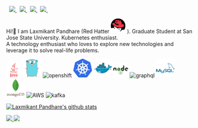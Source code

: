 <p align="left"> 
<!--  <img src=https://komarev.com/ghpvc/?username=laxmikantbpandhare alt=laxmikantbpandhare/>  -->
 &nbsp; 
 
  
  <a href="https://www.linkedin.com/in/laxmikantpandhare">
    <img src="https://img.shields.io/badge/Laxmikant-Pandhare-blue?style=flat&logo=linkedin">
  </a> &nbsp; 
  
   <a href="https://www.youtube.com/channel/UCxGW3wUKTg6OqSeThSGx8dQ?view_as=subscriber">
    <img src="https://img.shields.io/badge/-Laxmikant%20Pandhare-red?style=flat&logo=youtube">
  </a> &nbsp; 
  
 <a href="https://medium.com/@laxmikantpandhare">
    <img src="https://img.shields.io/badge/-%40laxmikantpandhare-black?style=flat&logo=medium">
  </a>&nbsp; 
  
   <a href="https://twitter.com/laxmikantpandha">
    <img src="https://img.shields.io/twitter/url?label=Laxmikant%20Pandhare&style=social&url=https%3A%2F%2Ftwitter.com%2Flaxmikantpandha">
  </a>&nbsp; 

  
</p>

Hi!👋 I am Laxmikant Pandhare (Red Hatter  <img src=https://github.com/devicons/devicon/blob/master/icons/redhat/redhat-original.svg alt=redhatter width="40" height="40"/> ). Graduate Student at San Jose State University. Kubernetes enthusiast.<br>
A technology enthusiast who loves to explore new technologies and leverage it to solve real-life problems.<br />
<p align="left">
 <img src=https://github.com/devicons/devicon/blob/master/icons/java/java-plain-wordmark.svg alt=java width="40" height="40"/> 
 <img src=https://github.com/devicons/devicon/blob/master/icons/go/go-original.svg alt=go width="50" height="50"/> 
 <img src=https://upload.wikimedia.org/wikipedia/commons/3/3a/OpenShift-LogoType.svg alt=openshift width="50" height="50"/> 
 <img src=https://github.com/kubernetes/kubernetes/blob/master/logo/logo.svg alt=kubernetes width="50" height="50"/> 
 <img src=https://github.com/devicons/devicon/blob/master/icons/docker/docker-original.svg alt=docker width="50" height="50"/> 
 <img src=https://github.com/devicons/devicon/blob/master/icons/nodejs/nodejs-original-wordmark.svg alt=nodejs width="40" height="40"/> 
 <img src=https://upload.wikimedia.org/wikipedia/commons/1/17/GraphQL_Logo.svg alt=graphql width="50" height="50"/> 
 <img src=https://raw.githubusercontent.com/devicons/devicon/master/icons/mysql/mysql-plain-wordmark.svg alt=mysql width="50" height="50"/> 
 <img src=https://github.com/devicons/devicon/blob/master/icons/mongodb/mongodb-original-wordmark.svg alt=mongodb width="50" height="50"/> 
 <img src=https://upload.wikimedia.org/wikipedia/commons/9/93/Amazon_Web_Services_Logo.svg alt=AWS width="50" height="50"/> 
 <img src=https://upload.wikimedia.org/wikipedia/commons/0/05/Apache_kafka.svg alt=kafka width="50" height="50"/> 
</p>

<p align="center">
<!--   <a href="https://github.com/laxmikantbpandhare">
    <img
      align="center"
      src="https://github-readme-stats.vercel.app/api/top-langs/?username=laxmikantbpandhare&layout=compact&hide=php"
    />
  </a> -->
 
 <!--    <a href="https://github.com/vedantbhoj">
    <img
      align="center"
      height="165"
      src="https://github-readme-stats.vercel.app/api?username=laxmikantbpandhare&count_private=true&show_icons=true&custom_title=Github%20Status&hide=issues"
    />
  </a>-->

[![Laxmikant Pandhare's github stats](https://github-readme-stats.vercel.app/api?username=laxmikantbpandhare)](https://github.com/laxmikantbpandhare/github-readme-stats)

</p>

<a href="https://github.com/laxmikantbpandhare">
   <img height="160em" src="https://github-readme-stats.vercel.app/api?username=laxmikantbpandhare&show_icons=true&include_all_commits=true&custom_title=GitHub+Stats&theme=vue">
  <img height="160em" src="https://github-readme-stats.vercel.app/api/top-langs/?username=laxmikantbpandhare&layout=compact&theme=vue">
</a>



<!--
**laxmikantbpandhare/laxmikantbpandhare** is a ✨ _special_ ✨ repository because its `README.md` (this file) appears on your GitHub profile.

Here are some ideas to get you started:

- 🔭 I’m currently working on ...
- 🌱 I’m currently learning ...
- 👯 I’m looking to collaborate on ...
- 🤔 I’m looking for help with ...
- 💬 Ask me about ...
- 📫 How to reach me: ...
- 😄 Pronouns: ...
- ⚡ Fun fact: ...
-->
